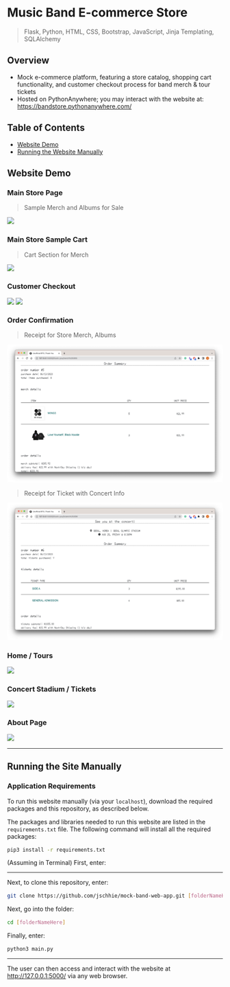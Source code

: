 # Music Band E-commerce Store

> Flask, Python, HTML, CSS, Bootstrap, JavaScript, Jinja Templating, SQLAlchemy

## Overview
* Mock e-commerce platform, featuring a store catalog, shopping cart functionality, and customer checkout process for band merch & tour tickets
* Hosted on PythonAnywhere; you may interact with the website at: https://bandstore.pythonanywhere.com/

## Table of Contents
* [Website Demo](https://github.com/jschhie/band-web-app/blob/main/README.md#website-demo)
* [Running the Website Manually](https://github.com/jschhie/band-web-app/blob/main/README.md#running-the-site-manually)

## Website Demo

### Main Store Page
> Sample Merch and Albums for Sale
<img src="https://github.com/jschhie/band-web-app/blob/main/newdemos/new-merch.png">

### Main Store Sample Cart
> Cart Section for Merch
<img src="https://github.com/jschhie/band-web-app/blob/main/newdemos/new-merch-cart.png">

### Customer Checkout
<img src="https://github.com/jschhie/band-web-app/blob/main/newdemos/updated-checkout.png">
<img src="https://github.com/jschhie/band-web-app/blob/main/newdemos/updated-checkout-2.png">

### Order Confirmation
> Receipt for Store Merch, Albums
<img src="https://github.com/jschhie/Mock-Band-Web-App/blob/main/newdemos/formatted%20merch%20receipt%202.png">

> Receipt for Ticket with Concert Info
<img src="https://github.com/jschhie/Mock-Band-Web-App/blob/main/newdemos/formatted%20tix%20receipt.png">

### Home / Tours
<img src="https://github.com/jschhie/band-web-app/blob/main/newdemos/new%20index.png">

### Concert Stadium / Tickets
<img src="https://github.com/jschhie/band-web-app/blob/main/newdemos/new-stadium.png">

### About Page
<img src="https://github.com/jschhie/band-web-app/blob/main/newdemos/new%20about.png">

<hr>

## Running the Site Manually
### Application Requirements
To run this website manually (via your ```localhost```), download the required packages and this repository, as described below.

The packages and libraries needed to run this website are listed in the ```requirements.txt``` file. 
The following command will install all the required packages:

```bash
pip3 install -r requirements.txt
```
(Assuming in Terminal) First, enter:

<hr>

Next, to clone this repository, enter:
```bash 
git clone https://github.com/jschhie/mock-band-web-app.git [folderNameHere]
```

Next, go into the folder: 

```bash 
cd [folderNameHere]
```

Finally, enter:

```bash
python3 main.py
```

<hr>

The user can then access and interact with the website at http://127.0.0.1:5000/ via any web browser. 
